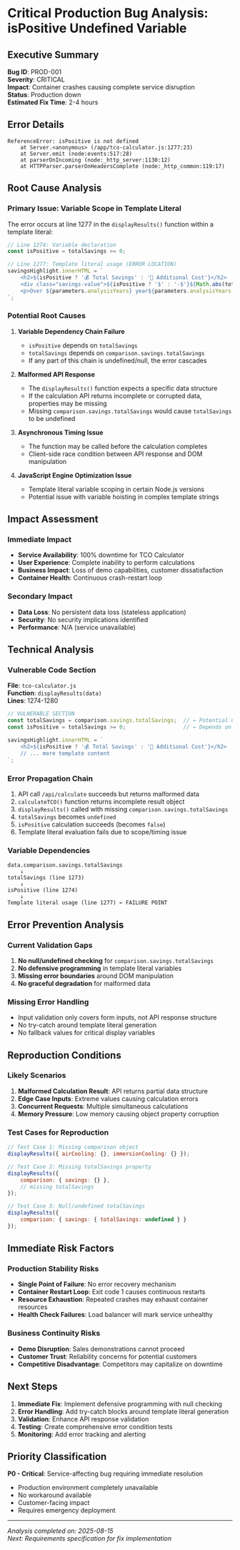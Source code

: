 # Critical Production Bug Analysis: isPositive Undefined Variable

## Executive Summary

**Bug ID**: PROD-001  
**Severity**: CRITICAL  
**Impact**: Container crashes causing complete service disruption  
**Status**: Production down  
**Estimated Fix Time**: 2-4 hours  

## Error Details

```
ReferenceError: isPositive is not defined
    at Server.<anonymous> (/app/tco-calculator.js:1277:23)
    at Server.emit (node:events:517:28)
    at parserOnIncoming (node:_http_server:1130:12)
    at HTTPParser.parserOnHeadersComplete (node:_http_common:119:17)
```

## Root Cause Analysis

### Primary Issue: Variable Scope in Template Literal
The error occurs at line 1277 in the `displayResults()` function within a template literal:

```javascript
// Line 1274: Variable declaration
const isPositive = totalSavings >= 0;

// Line 1277: Template literal usage (ERROR LOCATION)
savingsHighlight.innerHTML = `
    <h2>${isPositive ? '💰 Total Savings' : '💸 Additional Cost'}</h2>
    <div class="savings-value">${isPositive ? '$' : '-$'}${Math.abs(totalSavings).toLocaleString()}</div>
    <p>Over ${parameters.analysisYears} year${parameters.analysisYears > 1 ? 's' : ''} • ROI: ${comparison.savings.roiPercent}% • Payback: ${comparison.savings.paybackYears} years</p>
`;
```

### Potential Root Causes

1. **Variable Dependency Chain Failure**
   - `isPositive` depends on `totalSavings`
   - `totalSavings` depends on `comparison.savings.totalSavings`
   - If any part of this chain is undefined/null, the error cascades

2. **Malformed API Response**
   - The `displayResults()` function expects a specific data structure
   - If the calculation API returns incomplete or corrupted data, properties may be missing
   - Missing `comparison.savings.totalSavings` would cause `totalSavings` to be undefined

3. **Asynchronous Timing Issue**
   - The function may be called before the calculation completes
   - Client-side race condition between API response and DOM manipulation

4. **JavaScript Engine Optimization Issue**
   - Template literal variable scoping in certain Node.js versions
   - Potential issue with variable hoisting in complex template strings

## Impact Assessment

### Immediate Impact
- **Service Availability**: 100% downtime for TCO Calculator
- **User Experience**: Complete inability to perform calculations
- **Business Impact**: Loss of demo capabilities, customer dissatisfaction
- **Container Health**: Continuous crash-restart loop

### Secondary Impact
- **Data Loss**: No persistent data loss (stateless application)
- **Security**: No security implications identified
- **Performance**: N/A (service unavailable)

## Technical Analysis

### Vulnerable Code Section
**File**: `tco-calculator.js`  
**Function**: `displayResults(data)`  
**Lines**: 1274-1280  

```javascript
// VULNERABLE SECTION
const totalSavings = comparison.savings.totalSavings;  // ← Potential undefined
const isPositive = totalSavings >= 0;                  // ← Depends on totalSavings

savingsHighlight.innerHTML = `
    <h2>${isPositive ? '💰 Total Savings' : '💸 Additional Cost'}</h2>  // ← ERROR HERE
    // ... more template content
`;
```

### Error Propagation Chain
1. API call `/api/calculate` succeeds but returns malformed data
2. `calculateTCO()` function returns incomplete result object
3. `displayResults()` called with missing `comparison.savings.totalSavings`
4. `totalSavings` becomes `undefined`
5. `isPositive` calculation succeeds (becomes `false`)
6. Template literal evaluation fails due to scope/timing issue

### Variable Dependencies
```
data.comparison.savings.totalSavings
    ↓
totalSavings (line 1273)
    ↓
isPositive (line 1274)
    ↓
Template literal usage (line 1277) ← FAILURE POINT
```

## Error Prevention Analysis

### Current Validation Gaps
1. **No null/undefined checking** for `comparison.savings.totalSavings`
2. **No defensive programming** in template literal variables
3. **Missing error boundaries** around DOM manipulation
4. **No graceful degradation** for malformed data

### Missing Error Handling
- Input validation only covers form inputs, not API response structure
- No try-catch around template literal generation
- No fallback values for critical display variables

## Reproduction Conditions

### Likely Scenarios
1. **Malformed Calculation Result**: API returns partial data structure
2. **Edge Case Inputs**: Extreme values causing calculation errors
3. **Concurrent Requests**: Multiple simultaneous calculations
4. **Memory Pressure**: Low memory causing object property corruption

### Test Cases for Reproduction
```javascript
// Test Case 1: Missing comparison object
displayResults({ airCooling: {}, immersionCooling: {} });

// Test Case 2: Missing totalSavings property
displayResults({ 
    comparison: { savings: {} },
    // missing totalSavings
});

// Test Case 3: Null/undefined totalSavings
displayResults({ 
    comparison: { savings: { totalSavings: undefined } }
});
```

## Immediate Risk Factors

### Production Stability Risks
- **Single Point of Failure**: No error recovery mechanism
- **Container Restart Loop**: Exit code 1 causes continuous restarts
- **Resource Exhaustion**: Repeated crashes may exhaust container resources
- **Health Check Failures**: Load balancer will mark service unhealthy

### Business Continuity Risks
- **Demo Disruption**: Sales demonstrations cannot proceed
- **Customer Trust**: Reliability concerns for potential customers
- **Competitive Disadvantage**: Competitors may capitalize on downtime

## Next Steps

1. **Immediate Fix**: Implement defensive programming with null checking
2. **Error Handling**: Add try-catch blocks around template literal generation
3. **Validation**: Enhance API response validation
4. **Testing**: Create comprehensive error condition tests
5. **Monitoring**: Add error tracking and alerting

## Priority Classification

**P0 - Critical**: Service-affecting bug requiring immediate resolution
- Production environment completely unavailable
- No workaround available
- Customer-facing impact
- Requires emergency deployment

---

*Analysis completed on: 2025-08-15*  
*Next: Requirements specification for fix implementation*